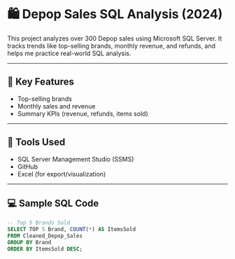 # 🛍️ Depop Sales SQL Analysis (2024)

This project analyzes over 300 Depop sales using Microsoft SQL Server. It tracks trends like top-selling brands, monthly revenue, and refunds, and helps me practice real-world SQL analysis.

---

## 📌 Key Features

- Top-selling brands
- Monthly sales and revenue
- Summary KPIs (revenue, refunds, items sold)

---

## 🧰 Tools Used

- SQL Server Management Studio (SSMS)
- GitHub
- Excel (for export/visualization)

---

## 💻 Sample SQL Code

```sql
-- Top 5 Brands Sold
SELECT TOP 5 Brand, COUNT(*) AS ItemsSold
FROM Cleaned_Depop_Sales
GROUP BY Brand
ORDER BY ItemsSold DESC;

